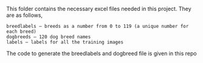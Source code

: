 This folder contains the necessary excel files needed in this project. They are as follows,

	breedlabels – breeds as a number from 0 to 119 (a unique number for each breed)
	dogbreeds – 120 dog breed names
	labels – labels for all the training images

The code to generate the breedlabels and dogbreed file is given in this repo
